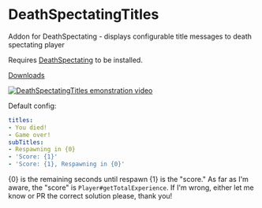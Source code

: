 # DeathSpectatingTitles
Addon for DeathSpectating - displays configurable title messages to death spectating player

Requires [DeathSpectating](https://github.com/MLG-Fortress/DeathSpectating) to be installed.

[Downloads](https://github.com/MLG-Fortress/DeathSpectatingTitles/releases)

[![DeathSpectatingTitles emonstration video](http://img.youtube.com/vi/cFgPumDLi1c/0.jpg)](https://www.youtube.com/watch?v=cFgPumDLi1c)

Default config:
```yml
titles:
- You died!
- Game over!
subTitles:
- Respawning in {0}
- 'Score: {1}'
- 'Score: {1}, Respawning in {0}'
```

{0} is the remaining seconds until respawn
{1} is the "score." As far as I'm aware, the "score" is `Player#getTotalExperience`. If I'm wrong, either let me know or PR the correct solution please, thank you!

